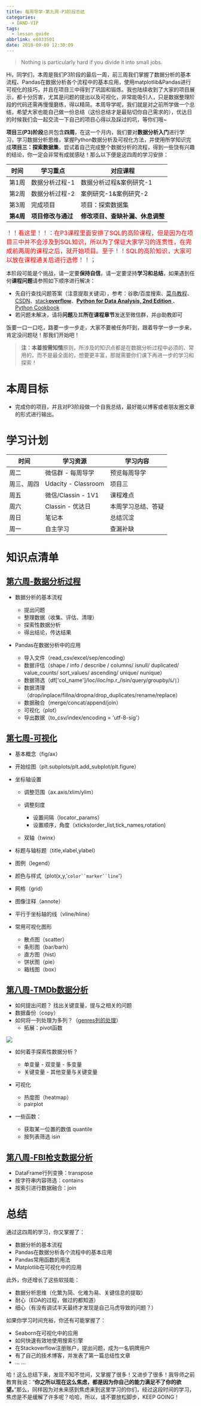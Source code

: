 ```yaml
---
title: 每周导学-第九周-P3阶段总结
categories:
  - DAND-VIP
tags:
  - lesson guide
abbrlink: e6033501
date: 2018-09-09 12:30:09
---
```


> Nothing is particularly hard if you divide it into small jobs.

Hi，同学们，本周是我们P3阶段的最后一周，前三周我们掌握了数据分析的基本流程、Pandas在数据分析各个流程中的基本应用，使用matplotlib&Pandas进行可视化的技巧，并且在项目三中得到了巩固和锻炼。我也陆续收到了大家的项目展示，都十分厉害，尤其是问题的提出以及可视化，非常能吸引人，只是数据整理阶段的代码还需再慢慢磨练，得以精简。本周导学呢，我们就是对之前所学做一个总结，希望大家也能自己做一份总结（这份总结才是最贴切你自己需求的），优达日的时候我们会一起交流一下自己的项目心得以及踩过的坑，等你们哦~

**项目三(P3)阶段**总共包含**四周**，在这一个月内，我们要对**数据分析入门**进行学习，学习数据分析思维，掌握Python数据分析及可视化方法，并使用所学知识完成**项目三：探索数据集**，尝试着自己完成整个数据分析的流程，得到一些饶有兴趣的结论，你一定会非常有成就感哒！那么以下便是这四周的学习安排：

| 时间      | 学习重点           | 对应课程                         |
| --------- | ------------------ | -------------------------------- |
| 第1周     | 数据分析过程-1     | 数据分析过程&案例研究-1          |
| 第2周     | 数据分析过程-2     | 案例研究-1&案例研究-2            |
| 第3周     | 完成项目           | 项目：探索数据集                 |
| **第4周** | **项目修改与通过** | **修改项目、查缺补漏、休息调整** |

<font size = '3' color = 'red'>！！看这里！！：在P3课程里面安排了SQL的高阶课程，但是因为在项目三中并不会涉及到SQL知识，所以为了保证大家学习的连贯性，在完成前两周的课程之后，就开始项目。至于！！SQL的高阶知识，大家可以放在课程通关后进行选修！！； </font>

本阶段可能是个挑战，请一定要**保持自信**，请一定要坚持**学习和总结**，如果遇到任何**课程问题**请参照如下顺序进行解决：

- 先自行查找问题答案（注意提取关键词），参考：谷歌/百度搜索、[菜鸟教程](http://www.runoob.com/python3/python3-tutorial.html)、[CSDN](https://www.csdn.net/)、[stack**overflow**](https://stackoverflow.com/)、[**Python for Data Analysis, 2nd Edition** ](https://github.com/CapAllen/DAND_VIP_Class/blob/master/%E6%8B%93%E5%B1%95%E5%8F%82%E8%80%83/Python%20for%20Data%20Analysis%2C%202nd%20Edition.pdf)、[Python Cookbook](http://python3-cookbook.readthedocs.io/zh_CN/latest/)
- 若问题未解决，请将**问题**及其**所在课程章节**发送至微信群，并@助教即可

饭要一口一口吃，路要一步一步走，大家不要被任务吓到，跟着导学一步一步来，肯定没问题哒！那我们开始吧！

> **注：**本着**按需知情**原则，所涉及的知识点都是在数据分析过程中必须的、常用的，而不是最全面的，想要更丰富，那就需要你们课下再进一步的学习和探索！

# 本周目标

- 完成你的项目，并且对P3阶段做一个自我总结，最好能以博客或者朋友圈文章的形式进行输出。

# 学习计划

| 时间       | 学习资源            | 学习内容           |
| ---------- | ------------------- | ------------------ |
| 周二       | 微信群 - 每周导学   | 预览每周导学       |
| 周三、周四 | Udacity - Classroom | 项目三             |
| 周五       | 微信/Classin - 1V1  | 课程难点           |
| 周六       | Classin - 优达日    | 本周学习总结、答疑 |
| 周日       | 笔记本              | 总结沉淀           |
| 周一       | 自主学习            | 查漏补缺           |

# 知识点清单

## [第六周-数据分析过程](http://www.capallen.top/dand-vip/2018/08/19/%E7%AC%AC%E5%85%AD%E5%91%A8-1-%E6%95%B0%E6%8D%AE%E5%88%86%E6%9E%90%E8%BF%87%E7%A8%8B/)

- 数据分析的基本流程

  - 提出问题
  - 整理数据（收集、评估、清理）
  - 探索性数据分析
  - 得出结论，传达结果

- Pandas在数据分析中的应用

  - 导入文件（read_csv/excel/sep/encoding）
  - 数据评估（shape / info / describe / columns/ isnull/ duplicated/ value_counts/ sort_values/ ascending/ unique/ nunique）
  - 数据筛选（df['col_name']/loc/iloc/np.r_/isin/query/groupby/`&`/`|`）
  - 数据清理（drop/inplace/fillna/dropna/drop_duplicates/rename/replace）
  - 数据融合（merge/concat/append/join）
  - 可视化（plot）
  - 导出数据（to_csv/index/encoding = 'utf-8-sig'）

## [第七周-可视化](http://www.capallen.top/dand-vip/2018/08/28/%E7%AC%AC%E4%B8%83%E5%91%A8-%E5%8F%AF%E8%A7%86%E5%8C%96/)

- 基本概念（fig/ax）

- 开始绘图（plt.subplots/plt.add_subplot/plt.figure）

- 坐标轴设置

  - 调整范围（ax.axis/xlim/ylim）
  - 调整刻度
    - 设置间隔（locator_params）
    - 设置顺序，角度（xticks(order_list,tick_names,rotation)

  - 双轴（twinx）

- 标题与轴标题（title,xlabel,ylabel）

- 图例（legend）

- 颜色与样式（plot(x,y,'`color``marker``line`'）

- 网格（grid）

- 图像注释（annote）

- 平行于坐标轴的线（vline/hline）

- 常用可视化图形

  - 散点图（scatter）
  - 条形图（bar/barh）
  - 直方图（hist）
  - 饼状图（pie）
  - 箱线图（box）

## [第八周-TMDb数据分析](http://www.capallen.top/dand-vip/2018/09/05/%E7%AC%AC%E5%85%AB%E5%91%A8-TMDB%E6%95%B0%E6%8D%AE%E5%88%86%E6%9E%90/)

- 如何提出问题？ 找出关键变量，提与之相关的问题
- 数据备份（copy）
- 如何将一列处理为多列？（[genres列的处理](http://www.capallen.top/dand-vip/2018/09/05/%E7%AC%AC%E5%85%AB%E5%91%A8-TMDB%E6%95%B0%E6%8D%AE%E5%88%86%E6%9E%90/#%E6%B8%85%E7%90%86%E6%95%B0%E6%8D%AE)）
  - 拓展：pivot函数

![](https://pandas.pydata.org/pandas-docs/stable/_images/reshaping_pivot.png)

- 如何着手探索性数据分析？
  - 单变量 - 双变量 - 多变量
  - 关键变量 - 其他变量与关键变量

- 可视化
  - 热度图（heatmap）
  - pairplot
- 一些函数：
  - 获取某一位置的数值 quantile
  - 按列表筛选 isin

## [第八周-FBI枪支数据分析](http://www.capallen.top/dand-vip/2018/09/08/%E7%AC%AC%E5%85%AB%E5%91%A8-FBI%E6%9E%AA%E6%94%AF%E6%95%B0%E6%8D%AE%E5%88%86%E6%9E%90/)

- DataFrame行列变换：transpose
- 按字符串内容筛选：contains
- 按索引进行数据融合：join

# 总结

通过这四周的学习，你又掌握了：

- 数据分析的基本流程
- Pandas在数据分析各个流程中的基本应用
- Pandas常用函数的用法
- Matplotlib在可视化中的应用

此外，你还增长了这些软技能：

- 数据分析思维（化繁为简、化难为易、关键信息的提取）
- 耐心（EDA的过程，做过的都知道）
- 细心（有没有调试半天最终才发现是自己马虎导致的问题？）

如果你学习时间充裕，你还有可能掌握了：

- Seaborn在可视化中的应用
- 如何快速有效地使用搜索引擎
- 在Stackoverflow注册账户，提出问题，成为一名铜牌用户
- 有了自己的技术博客，并发表了第一篇总结性文章
- ... ...

哈！这么总结下来，发现不知不觉间，又掌握了很多！又进步了很多！我导师之前教育我说：“**你之所以现在这么焦虑，都是因为你自己的能力满足不了你的欲望。**”那么，同样因为对未来感到焦虑来到这里学习的你们，经过这段时间的学习，焦虑是不是缓解了许多呢？哈哈，所以，请不要放松脚步，KEEP GOING！